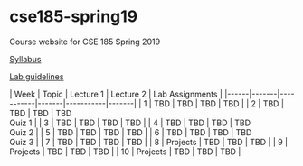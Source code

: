 # cse185-spring19
Course website for CSE 185 Spring 2019

[Syllabus](https://github.com/gymreklab/cse185-spring19/blob/master/cse185-spring19-syllabus.md)

[Lab guidelines](https://github.com/gymreklab/cse185-spring19/blob/master/cse185-spring19-labs.md)

| Week | Topic | Lecture 1 | Lecture 2 | Lab Assignments |
|------|-------|-----------|-------|-----------|-------|
|  1 | TBD | TBD | TBD | TBD | 
|  2 | TBD | TBD | TBD |  TBD <br>Quiz 1 |
|  3 | TBD | TBD | TBD |  TBD |
|  4 | TBD | TBD | TBD |  TBD <br>Quiz 2 |
|  5 | TBD | TBD | TBD |  TBD |
|  6 | TBD | TBD | TBD |  TBD <br>Quiz 3 |
|  7 | TBD | TBD | TBD |  TBD |
|  8 | Projects | TBD | TBD | TBD |
|  9 | Projects | TBD |  TBD | TBD |
|  10 | Projects | TBD | TBD | TBD |